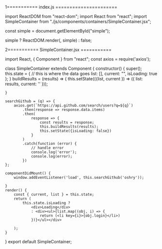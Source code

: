1=========== index.js ======================

import ReactDOM from "react-dom";
import React from "react";
import SimpleContainer from "./js/components/containers/SimpleContainer.jsx";

const simple = document.getElementById("simple");

simple ? ReactDOM.render(<SimpleContainer />, simple) : false;

2=========== SimpleContainer.jsx ===========

import React, { Component } from "react";
const axios = require('axios');

class SimpleContainer extends Component {
    constructor() {
        super();
        this.state = {
            // this is where the data goes
            list: [],
            current: "",
            isLoading: true
        };
    }
    buildResults = (results) => {
        this.setState(({list, current }) => ({
            list: results,
            current: ''
        }));

    }

    searchGithub = (q) => {
        axios.get(`https://api.github.com/search/users?q=${q}`)
            .then(response => response.data.items)
            .then(
                response => {
                    const results = response;
                    this.buildResults(results);
                    this.setState({isLoading: false})
                }
            )
            .catch(function (error) {
                // handle error
                console.log('error');
                console.log(error);
            })
    };

    componentDidMount() {
        window.addEventListener('load', this.searchGithub('oshry'));

    }
    render() {
        const { current, list } = this.state;
        return (
            this.state.isLoading ?
                <div>Loading</div>
                : <div><ul>{list.map((obj, i) => {
                    return (<li key={i}>{obj.login}</li>)
                })}</ul></div>

        );
    }
}
export default SimpleContainer;